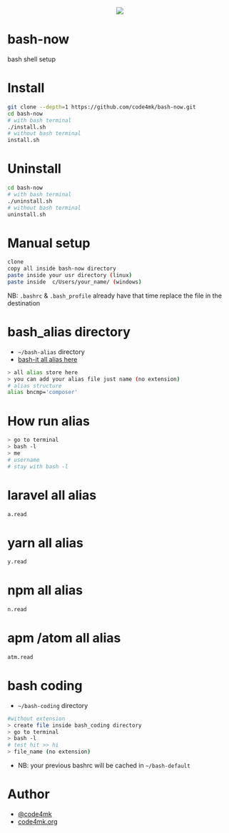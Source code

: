 <p align="center" ><img src="https://user-images.githubusercontent.com/17185462/43356534-0acdf760-9294-11e8-9227-17c3c5a4fcb5.jpg"></p>

# bash-now
bash shell setup

# Install

```bash
git clone --depth=1 https://github.com/code4mk/bash-now.git
cd bash-now
# with bash terminal
./install.sh
# without bash terminal
install.sh
```

# Uninstall

```bash
cd bash-now
# with bash terminal
./uninstall.sh
# without bash terminal
uninstall.sh
```


# Manual setup

```bash
clone
copy all inside bash-now directory
paste inside your usr directory (linux)
paste inside  c/Users/your_name/ (windows)
```

NB: `.bashrc` & `.bash_profile` already have that time replace the file in the destination

# bash_alias directory

* `~/bash-alias` directory
* [bash-it all alias here ](https://github.com/Bash-it/bash-it/tree/master/aliases/available)

```bash
> all alias store here
> you can add your alias file just name (no extension)
# alias structure
alias bncmp='composer'
```

# How run alias

```bash
> go to terminal
> bash -l
> me
# username
# stay with bash -l
```

# laravel all alias

```bash
a.read
```

# yarn all alias

```bash
y.read
```

# npm all alias

```bash
n.read
```
# apm /atom all alias

```bash
atm.read
```

# bash coding

* `~/bash-coding` directory

```bash
#without extension
> create file inside bash_coding directory
> go to terminal
> bash -l
# test hit >> hi
> file_name (no extension)
```

* NB: your previous bashrc will be cached in `~/bash-default`

# Author

* [@code4mk](https://twitter.com/code4mk)
* [code4mk.org](https://code4mk.org)
